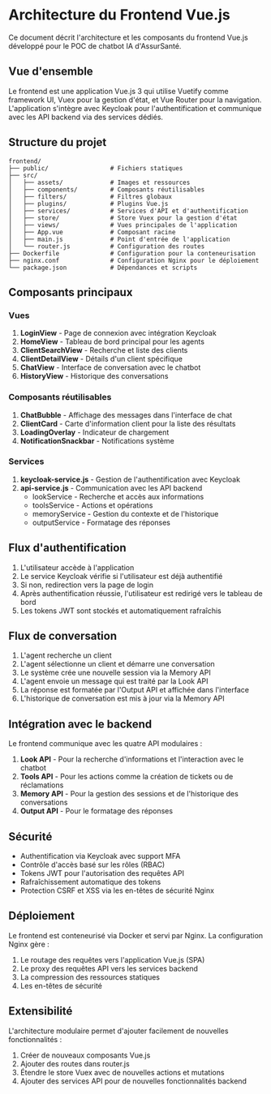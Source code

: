 # Architecture du Frontend Vue.js

Ce document décrit l'architecture et les composants du frontend Vue.js développé pour le POC de chatbot IA d'AssurSanté.

## Vue d'ensemble

Le frontend est une application Vue.js 3 qui utilise Vuetify comme framework UI, Vuex pour la gestion d'état, et Vue Router pour la navigation. L'application s'intègre avec Keycloak pour l'authentification et communique avec les API backend via des services dédiés.

## Structure du projet

```
frontend/
├── public/                 # Fichiers statiques
├── src/
│   ├── assets/             # Images et ressources
│   ├── components/         # Composants réutilisables
│   ├── filters/            # Filtres globaux
│   ├── plugins/            # Plugins Vue.js
│   ├── services/           # Services d'API et d'authentification
│   ├── store/              # Store Vuex pour la gestion d'état
│   ├── views/              # Vues principales de l'application
│   ├── App.vue             # Composant racine
│   ├── main.js             # Point d'entrée de l'application
│   └── router.js           # Configuration des routes
├── Dockerfile              # Configuration pour la conteneurisation
├── nginx.conf              # Configuration Nginx pour le déploiement
└── package.json            # Dépendances et scripts
```

## Composants principaux

### Vues

1. **LoginView** - Page de connexion avec intégration Keycloak
2. **HomeView** - Tableau de bord principal pour les agents
3. **ClientSearchView** - Recherche et liste des clients
4. **ClientDetailView** - Détails d'un client spécifique
5. **ChatView** - Interface de conversation avec le chatbot
6. **HistoryView** - Historique des conversations

### Composants réutilisables

1. **ChatBubble** - Affichage des messages dans l'interface de chat
2. **ClientCard** - Carte d'information client pour la liste des résultats
3. **LoadingOverlay** - Indicateur de chargement
4. **NotificationSnackbar** - Notifications système

### Services

1. **keycloak-service.js** - Gestion de l'authentification avec Keycloak
2. **api-service.js** - Communication avec les API backend
   - lookService - Recherche et accès aux informations
   - toolsService - Actions et opérations
   - memoryService - Gestion du contexte et de l'historique
   - outputService - Formatage des réponses

## Flux d'authentification

1. L'utilisateur accède à l'application
2. Le service Keycloak vérifie si l'utilisateur est déjà authentifié
3. Si non, redirection vers la page de login
4. Après authentification réussie, l'utilisateur est redirigé vers le tableau de bord
5. Les tokens JWT sont stockés et automatiquement rafraîchis

## Flux de conversation

1. L'agent recherche un client
2. L'agent sélectionne un client et démarre une conversation
3. Le système crée une nouvelle session via la Memory API
4. L'agent envoie un message qui est traité par la Look API
5. La réponse est formatée par l'Output API et affichée dans l'interface
6. L'historique de conversation est mis à jour via la Memory API

## Intégration avec le backend

Le frontend communique avec les quatre API modulaires :

1. **Look API** - Pour la recherche d'informations et l'interaction avec le chatbot
2. **Tools API** - Pour les actions comme la création de tickets ou de réclamations
3. **Memory API** - Pour la gestion des sessions et de l'historique des conversations
4. **Output API** - Pour le formatage des réponses

## Sécurité

- Authentification via Keycloak avec support MFA
- Contrôle d'accès basé sur les rôles (RBAC)
- Tokens JWT pour l'autorisation des requêtes API
- Rafraîchissement automatique des tokens
- Protection CSRF et XSS via les en-têtes de sécurité Nginx

## Déploiement

Le frontend est conteneurisé via Docker et servi par Nginx. La configuration Nginx gère :

1. Le routage des requêtes vers l'application Vue.js (SPA)
2. Le proxy des requêtes API vers les services backend
3. La compression des ressources statiques
4. Les en-têtes de sécurité

## Extensibilité

L'architecture modulaire permet d'ajouter facilement de nouvelles fonctionnalités :

1. Créer de nouveaux composants Vue.js
2. Ajouter des routes dans router.js
3. Étendre le store Vuex avec de nouvelles actions et mutations
4. Ajouter des services API pour de nouvelles fonctionnalités backend
